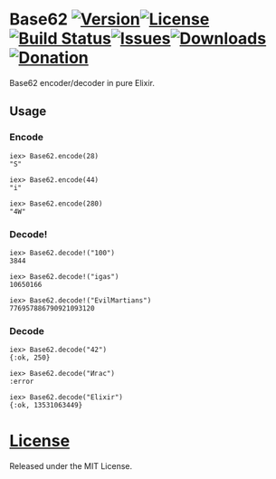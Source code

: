 # Base62 [![Version](https://img.shields.io/hexpm/v/base62.svg?style=flat-square)](https://hex.pm/packages/base62)[![License](https://img.shields.io/hexpm/l/base62.svg?style=flat-square)](https://github.com/igas/base62/blob/master/LICENSE)[![Build Status](https://img.shields.io/travis/igas/base62.svg?style=flat-square)](https://travis-ci.org/igas/base62)[![Issues](https://img.shields.io/github/issues/igas/base62.svg?style=flat-square)](https://github.com/igas/base62/issues)[![Downloads](https://img.shields.io/hexpm/dt/base62.svg?style=flat-square)](https://hex.pm/packages/base62)[![Donation](https://img.shields.io/gratipay/igas.svg?style=flat-square)](https://gratipay.com/igas/)

Base62 encoder/decoder in pure Elixir.

## Usage

### Encode

```
iex> Base62.encode(28)
"S"

iex> Base62.encode(44)
"i"

iex> Base62.encode(280)
"4W"
```

### Decode!

```
iex> Base62.decode!("100")
3844

iex> Base62.decode!("igas")
10650166

iex> Base62.decode!("EvilMartians")
776957886790921093120
```

### Decode

```
iex> Base62.decode("42")
{:ok, 250}

iex> Base62.decode("Игас")
:error

iex> Base62.decode("Elixir")
{:ok, 13531063449}
```

# [License](https://github.com/igas/base62/blob/master/LICENSE)

Released under the MIT License.
